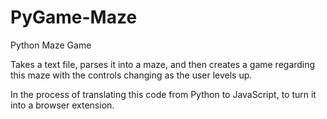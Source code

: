 # PyGame-Maze
Python Maze Game

Takes a text file, parses it into a maze, and then creates a game regarding this maze with the controls changing as the user levels up.

In the process of translating this code from Python to JavaScript, to turn it into a browser extension.
